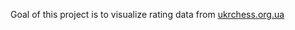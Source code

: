 Goal of this project is to visualize rating data from [ukrchess.org.ua](http://ukrchess.org.ua/kvalif/1704/region/lvo.txt)